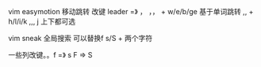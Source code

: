vim easymotion 移动跳转
改键 leader =》 ，
，， + w/e/b/ge  基于单词跳转
,, + h/l/i/k
,,, j   上下都可选

vim sneak  全局搜索  可以替换f
s/S + 两个字符

一些列改键。。f =》 s  F => S
